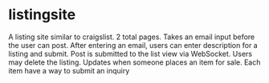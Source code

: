 # listingsite
A listing site similar to craigslist. 2 total pages. Takes an email input before the user can post. After entering an email, users can enter description for a listing and submit.
Post is submitted to the list view via WebSocket. Users may delete the listing. Updates when someone places an item for sale. Each item have a way to submit an inquiry
